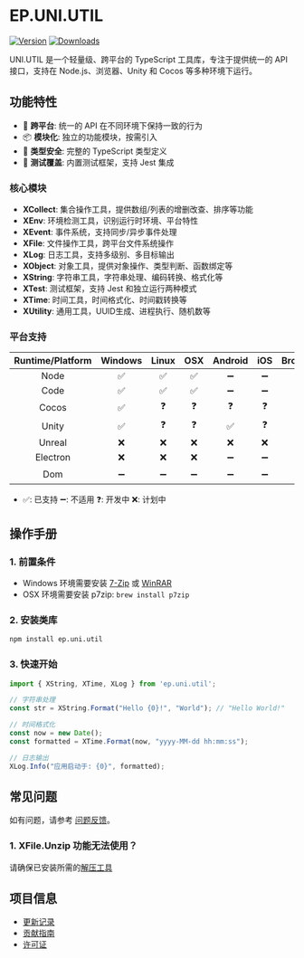 # EP.UNI.UTIL

[![Version](https://img.shields.io/npm/v/ep.uni.util)](https://www.npmjs.com/package/ep.uni.util)
[![Downloads](https://img.shields.io/npm/dm/ep.uni.util)](https://www.npmjs.com/package/ep.uni.util)  

UNI.UTIL 是一个轻量级、跨平台的 TypeScript 工具库，专注于提供统一的 API 接口，支持在 Node.js、浏览器、Unity 和 Cocos 等多种环境下运行。

## 功能特性

- 🚀 **跨平台**: 统一的 API 在不同环境下保持一致的行为
- 📦 **模块化**: 独立的功能模块，按需引入
- 🔧 **类型安全**: 完整的 TypeScript 类型定义
- 🧪 **测试覆盖**: 内置测试框架，支持 Jest 集成

### 核心模块

- **XCollect**: 集合操作工具，提供数组/列表的增删改查、排序等功能
- **XEnv**: 环境检测工具，识别运行时环境、平台特性
- **XEvent**: 事件系统，支持同步/异步事件处理
- **XFile**: 文件操作工具，跨平台文件系统操作
- **XLog**: 日志工具，支持多级别、多目标输出
- **XObject**: 对象工具，提供对象操作、类型判断、函数绑定等
- **XString**: 字符串工具，字符串处理、编码转换、格式化等
- **XTest**: 测试框架，支持 Jest 和独立运行两种模式
- **XTime**: 时间工具，时间格式化、时间戳转换等
- **XUtility**: 通用工具，UUID生成、进程执行、随机数等

### 平台支持

| Runtime/Platform | Windows | Linux | OSX | Android | iOS | Browser |
| :-: | :-: | :-: | :-: | :-: | :-: | :-: |
| Node | ✅ | ✅ | ✅ | ➖ | ➖ | ➖ |
| Code | ✅ | ✅ | ✅ | ➖ | ➖ | ➖ |
| Cocos | ✅ | ❓ | ❓ | ❓ | ❓ | ❓ |
| Unity | ✅ | ❓ | ❓ | ✅ | ❓ | ❓ |
| Unreal | ❌ | ❌ | ❌ | ❌ | ❌ | ❌ |
| Electron | ❌ | ❌ | ❌ | ➖ | ➖ | ➖ |
| Dom | ➖ | ➖ | ➖ | ➖ | ➖ | ❓ |
- ✅: 已支持  ➖: 不适用  ❓: 开发中  ❌: 计划中

## 操作手册

### 1. 前置条件
- Windows 环境需要安装 [7-Zip](https://www.7-zip.org/) 或 [WinRAR](https://www.win-rar.com/)
- OSX 环境需要安装 p7zip: `brew install p7zip`

### 2. 安装类库
```bash
npm install ep.uni.util
```

### 3. 快速开始
```typescript
import { XString, XTime, XLog } from 'ep.uni.util';

// 字符串处理
const str = XString.Format("Hello {0}!", "World"); // "Hello World!"

// 时间格式化
const now = new Date();
const formatted = XTime.Format(now, "yyyy-MM-dd hh:mm:ss");

// 日志输出
XLog.Info("应用启动于: {0}", formatted);
```

## 常见问题

如有问题，请参考 [问题反馈](CONTRIBUTING.md#问题反馈)。

### 1. XFile.Unzip 功能无法使用？
请确保已安装所需的[解压工具](#1-前置条件)

## 项目信息

- [更新记录](CHANGELOG.md)
- [贡献指南](CONTRIBUTING.md)
- [许可证](LICENSE)

